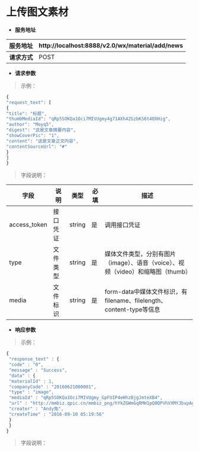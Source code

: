 # 上传图文素材

* **服务地址**

| **服务地址** | http://localhost:8888/v2.0/wx/material/add/news |
| --- | --- |
| **请求方式** | POST |


* **请求参数**

>示例：

```javascript
{
"request_text": [
{
"title": "标题",
"thumbMediaId": "qRp5SOKQa1Oci7MIVUgmy4g71AXh4ZGzbKS6t40XHig",
"author": "Moyq5",
"digest": "这是文章摘要内容",
"showCoverPic": "1",
"content": "这是文章正文内容",
"contentSourceUrl": "#"
}
]
}

```
>字段说明：

| **字段** | **说明** | **类型** | **必填** | **描述** |
| --- | --- | --- | --- | --- |
| access\_token | 接口凭证 | string | 是 | 调用接口凭证 |
| type | 文件类型 | string | 是 | 媒体文件类型，分别有图片（image）、语音（voice）、视频（video）和缩略图（thumb） |
| media | 文件标识 | string | 是 | form-data中媒体文件标识，有filename、filelength、content-type等信息 |

* **响应参数**

>示例：

```javascript
{
 "response_text" : {
 "code" : "0",
 "message" : "Success",
 "data" : {
 "materialId" : 1,
 "companyCode" : "20160621000001",
 "type" : "image",
 "mediaId" : "qRp5SOKQa1Oci7MIVUgmy_GpFUIP4eHhzBjgJmteXB4",
 "url" : "http://mmbiz.qpic.cn/mmbiz_png/hYkZGWmGqRMH1pQ0QPVhVXMYJbvpAg1kZ9vCAK4HUZcnfOHBWAApbquvLDiafBHREaBPJV8dE7RyACkyvjzjW1Q/0?wx_fmt=png",
 "creater" : "Andy兔",
 "createTime" : "2016-09-10 05:19:56"
 }
 }
}
```

>字段说明：


